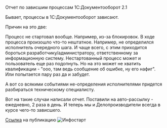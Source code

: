 Отчет по зависшим процессам 1С:Документооборот 2.1

Бывает, процессы в 1С:Документооборот зависают.

Причин на это две:

Процесс не стартовал вообще. Например, из-за блокировок.
В ходе процесса произошло что-то нештатное. Например, не определился исполнитель очередного шага.
И чаще всего, с этим приходится бороться разработчику/администратору, ответственному за информационную систему.
Нестартованный процесс может и пользователь еще раз подопнуть. Но на это может не хватить квалификации - "ооо, там ведь сообщение об ошибке, ну его нафиг". Или попытается пару раз да и забудет.

А вот со всякими событиями не-определения исполнителями придется разбираться техническому специалисту.

Вот на такие случаи написали отчет. Поставили на авто-рассылку - ежедневно, 2 раза в день. И теперь мы и Делопроизводители всегда в курсе чего-то зависшего.

[Ссылка](https://infostart.ru/1c/tools/2434210/) на публикацию ![Инфостарт](https://infostart.ru/bitrix/templates/sandbox_empty/assets/tpl/abo/img/logo.svg)
